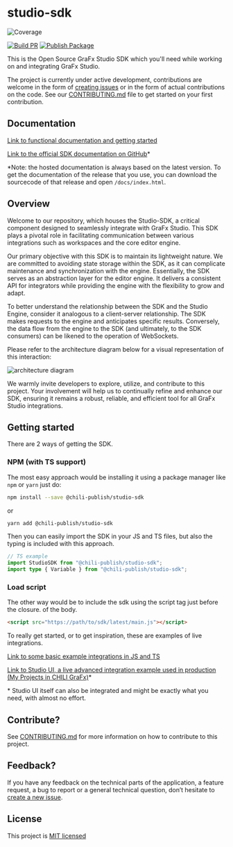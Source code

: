 # studio-sdk

![Coverage](https://img.shields.io/badge/coverage-96.79%25-brightgreen.svg)

[![Build PR](https://github.com/chili-publish/studio-sdk/actions/workflows/pr-merge.yml/badge.svg)](https://github.com/chili-publish/studio-sdk/actions/workflows/pr-merge.yml) [![Publish Package](https://github.com/chili-publish/studio-sdk/actions/workflows/publish-release-npm.yml/badge.svg)](https://github.com/chili-publish/studio-sdk/actions/workflows/publish-package.yml)

This is the Open Source GraFx Studio SDK which you'll need while working on and integrating GraFx Studio.

The project is currently under active development, contributions are welcome in the form of [creating issues](https://github.com/chili-publish/studio-sdk/issues/new/choose) or in the form of actual contributions on the code. See our [CONTRIBUTING.md](https://github.com/chili-publish/studio-sdk/blob/develop/CONTRIBUTING.md) file to get started on your first contribution.

## Documentation

[Link to functional documentation and getting started](https://docs.chiligrafx.com)

[Link to the official SDK documentation on GitHub](https://chili-publish.github.io/studio-sdk/)\*

\*Note: the hosted documentation is always based on the latest version. To get the documentation of the release that you use, you can download the sourcecode of that release and open `/docs/index.html`.

## Overview

Welcome to our repository, which houses the Studio-SDK, a critical component designed to seamlessly integrate with GraFx Studio. This SDK plays a pivotal role in facilitating communication between various integrations such as workspaces and the core editor engine.

Our primary objective with this SDK is to maintain its lightweight nature. We are committed to avoiding state storage within the SDK, as it can complicate maintenance and synchronization with the engine. Essentially, the SDK serves as an abstraction layer for the editor engine. It delivers a consistent API for integrators while providing the engine with the flexibility to grow and adapt.

To better understand the relationship between the SDK and the Studio Engine, consider it analogous to a client-server relationship. The SDK makes requests to the engine and anticipates specific results. Conversely, the data flow from the engine to the SDK (and ultimately, to the SDK consumers) can be likened to the operation of WebSockets.

Please refer to the architecture diagram below for a visual representation of this interaction:

![architecture diagram](https://user-images.githubusercontent.com/956362/155481965-1d2fe57b-11ec-4327-bbc3-5b4e03a01f28.png)

We warmly invite developers to explore, utilize, and contribute to this project. Your involvement will help us to continually refine and enhance our SDK, ensuring it remains a robust, reliable, and efficient tool for all GraFx Studio integrations.

## Getting started

There are 2 ways of getting the SDK.

### NPM (with TS support)

The most easy approach would be installing it using a package manager like `npm` or `yarn` just do:

```bash
npm install --save @chili-publish/studio-sdk
```

or

```bash
yarn add @chili-publish/studio-sdk
```

Then you can easily import the SDK in your JS and TS files, but also the typing is included with this approach.

```typescript
// TS example
import StudioSDK from "@chili-publish/studio-sdk";
import type { Variable } from "@chili-publish/studio-sdk";
```

### Load script

The other way would be to include the sdk using the script tag just before the closure. of the body.

```html
<script src="https://path/to/sdk/latest/main.js"></script>
```

To really get started, or to get inspiration, these are examples of live integrations.

[Link to some basic example integrations in JS and TS](https://github.com/chili-publish/studio-sdk/tree/main/examples/sdk)

[Link to Studio UI, a live advanced integration example used in production (My Projects in CHILI GraFx)](https://github.com/chili-publish/studio-ui)\*

\* Studio UI itself can also be integrated and might be exactly what you need, with almost no effort.

## Contribute?

See [CONTRIBUTING.md](https://github.com/chili-publish/studio-sdk/blob/main/CONTRIBUTING.md) for more information on how to contribute to this project.

## Feedback?

If you have any feedback on the technical parts of the application, a feature request, a bug to report or a general technical question, don’t hesitate to [create a new issue](https://github.com/chili-publish/studio-sdk/issues/new/choose).

## License

This project is [MIT licensed](https://github.com/chili-publish/studio-sdk/blob/main/LICENSE)
